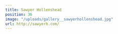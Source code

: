 ```yaml
---
title: Sawyer Hollenshead
position: 36
image: "/uploads/gallery__sawyerhollenshead.jpg"
url: http://sawyerh.com/
---
```


